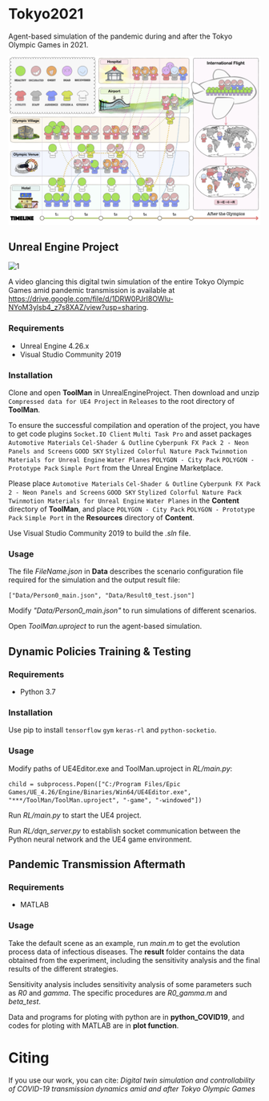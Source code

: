 # Tokyo2021
Agent-based simulation of the pandemic during and after the Tokyo Olympic Games in 2021.

![1](./Images/Fig1.jpg)

## Unreal Engine Project

![1](./Images/Tokyo.jpg)

A video glancing this digital twin simulation of the entire Tokyo Olympic Games amid pandemic transmission is available at https://drive.google.com/file/d/1DRW0PJrI8OWlu-NYoM3ylsb4_z7s8XAZ/view?usp=sharing.
### Requirements

* Unreal Engine 4.26.x
* Visual Studio Community 2019

### Installation

Clone and open **ToolMan** in UnrealEngineProject. Then download and unzip `Compressed data for UE4 Project` in `Releases` to the root directory of **ToolMan**.

To ensure the successful compilation and operation of the project, you have to get code plugins `Socket.IO Client`  `Multi Task Pro` and asset packages `Automotive Materials` `Cel-Shader & Outline` `Cyberpunk FX Pack 2 - Neon Panels and Screens` `GOOD SKY` `Stylized Colorful Nature Pack` `Twinmotion Materials for Unreal Engine` `Water Planes`  `POLYGON - City Pack` `POLYGON - Prototype Pack` `Simple Port` from the Unreal Engine Marketplace. 

Please place `Automotive Materials` `Cel-Shader & Outline` `Cyberpunk FX Pack 2 - Neon Panels and Screens` `GOOD SKY` `Stylized Colorful Nature Pack` `Twinmotion Materials for Unreal Engine` `Water Planes` in the **Content** directory of **ToolMan**, and place `POLYGON - City Pack` `POLYGON - Prototype Pack` `Simple Port` in the **Resources** directory of **Content**.

Use Visual Studio Community 2019 to build the _.sln_ file.

### Usage

The file *FileName.json* in **Data** describes the scenario configuration file required for the simulation and the output result file:
<pre>
<code>["Data/Person0_main.json", "Data/Result0_test.json"]</code>
</pre>

Modify *"Data/Person0_main.json"* to run simulations of different scenarios.

Open *ToolMan.uproject* to run the agent-based simulation.


## Dynamic Policies Training & Testing
### Requirements

* Python 3.7

### Installation

Use pip to install `tensorflow` `gym` `keras-rl` and `python-socketio`.

### Usage

Modify paths of UE4Editor.exe and ToolMan.uproject in *RL/main.py*:

<pre>
<code>child = subprocess.Popen(["C:/Program Files/Epic Games/UE_4.26/Engine/Binaries/Win64/UE4Editor.exe", "***/ToolMan/ToolMan.uproject", "-game", "-windowed"])</code>
</pre>

Run *RL/main.py* to start the UE4 project.

Run *RL/dqn_server.py* to establish socket communication between the Python neural network and the UE4 game environment.

## Pandemic Transmission Aftermath
### Requirements

* MATLAB
### Usage

Take the default scene as an example, run *main.m* to get the evolution process data of infectious diseases. The **result** folder contains the data obtained from the experiment, including the sensitivity analysis and the final results of the different strategies.

Sensitivity analysis includes sensitivity analysis of some parameters such as *R0* and *gamma*. The specific procedures are *R0_gamma.m* and *beta_test*.

Data and programs for ploting with python are in **python_COVID19**, and codes for ploting with MATLAB are in **plot function**.

# Citing

If you use our work, you can cite: 
<cite>
Digital twin simulation and controllability of COVID-19 transmission dynamics amid and after Tokyo Olympic Games
</cite>


